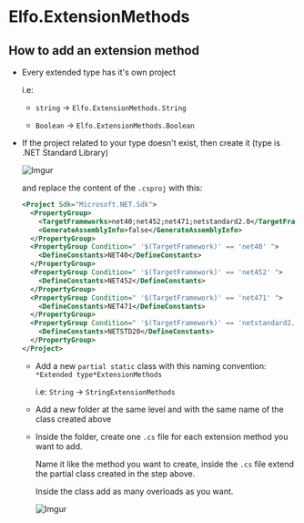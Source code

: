 # Elfo.ExtensionMethods

## How to add an extension method

- Every extended type has it's own project 

  i.e: 
  
  - `string` -> `Elfo.ExtensionMethods.String`
  
  - `Boolean` -> `Elfo.ExtensionMethods.Boolean`

- If the project related to your type doesn't exist, then create it (type is .NET Standard Library)

  ![Imgur](https://i.imgur.com/Bf9Sxiv.png)

  and replace the content of the `.csproj` with this:
  ```xml
  <Project Sdk="Microsoft.NET.Sdk">
    <PropertyGroup>
      <TargetFrameworks>net40;net452;net471;netstandard2.0</TargetFrameworks>
      <GenerateAssemblyInfo>false</GenerateAssemblyInfo>
    </PropertyGroup>
    <PropertyGroup Condition=" '$(TargetFramework)' == 'net40' ">
      <DefineConstants>NET40</DefineConstants>
    </PropertyGroup>
    <PropertyGroup Condition=" '$(TargetFramework)' == 'net452' ">
      <DefineConstants>NET452</DefineConstants>
    </PropertyGroup>
    <PropertyGroup Condition=" '$(TargetFramework)' == 'net471' ">
      <DefineConstants>NET471</DefineConstants>
    </PropertyGroup>
    <PropertyGroup Condition=" '$(TargetFramework)' == 'netstandard2.0' ">
      <DefineConstants>NETSTD20</DefineConstants>
    </PropertyGroup>
  </Project>
  ```
  
  - Add a new `partial static` class with this naming convention: `*Extended type*ExtensionMethods` 
  
    i.e: `String` -> `StringExtensionMethods`
  
  - Add a new folder at the same level and with the same name of the class created above
  
  - Inside the folder, create one `.cs` file for each extension method you want to add.
  
    Name it like the method you want to create, inside the `.cs` file extend the partial class created in the step above. 
  
    Inside the class add as many overloads as you want.
  
    ![Imgur](https://i.imgur.com/tSYwJ3O.png)
